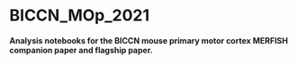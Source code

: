 # BICCN_MOp_2021
#### Analysis notebooks for the BICCN mouse primary motor cortex MERFISH companion paper and flagship paper.

